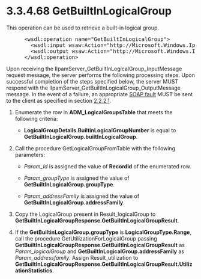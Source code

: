 <html dir="LTR" xmlns:mshelp="http://msdn.microsoft.com/mshelp" xmlns:ddue="http://ddue.schemas.microsoft.com/authoring/2003/5" xmlns:xlink="http://www.w3.org/1999/xlink" xmlns:tool="http://www.microsoft.com/tooltip">
 <body>
 <div id="header">
 <h1 class="heading">3.3.4.68 GetBuiltInLogicalGroup</h1>
 </div>
 <div id="mainSection">
 <div id="mainBody">
 <div id="allHistory" class="saveHistory"></div>
 <div id="sectionSection0" class="section" name="collapseableSection">
 

<p>This operation can be used to retrieve a built-in logical
group. </p>

<dl>
<dd>
<div><pre> &lt;wsdl:operation name=&quot;GetBuiltInLogicalGroup&quot;&gt;
   &lt;wsdl:input wsaw:Action=&quot;http://Microsoft.Windows.Ipam/IIpamServer/GetBuiltInLogicalGroup&quot; message=&quot;ipam:IIpamServer_GetBuiltInLogicalGroup_InputMessage&quot; /&gt;
   &lt;wsdl:output wsaw:Action=&quot;http://Microsoft.Windows.Ipam/IIpamServer/GetBuiltInLogicalGroupResponse&quot; message=&quot;ipam:IIpamServer_GetBuiltInLogicalGroup_OutputMessage&quot; /&gt;
 &lt;/wsdl:operation&gt;
</pre></div>
</dd></dl>

<p>Upon receiving the
IIpamServer_GetBuiltInLogicalGroup_InputMessage request message, the server
performs the following processing steps. Upon successful completion of the
steps specified below, the server MUST respond with the
IIpamServer_GetBuiltInLogicalGroup_OutputMessage message. In the event of a
failure, an appropriate <a href="21b4a631-8f28-420f-822f-c5f879d5046e.md#gt_ec8728a8-1a75-426f-8767-aa1932c7c19f">SOAP
fault</a> MUST be sent to the client as specified in section <a href="a90ad88d-2468-4ac1-bbb9-8f921d15bbc8.md">2.2.2.1</a>.</p>

<ol><li><p><span> </span>Enumerate the
row in <b>ADM_LogicalGroupsTable</b> that meets the following criteria:</p>

<ul><li><p><span><span> </span></span><b>LogicalGroupDetails.BuiltinLogicalGroupNumber</b>
is equal to <b>GetBuiltInLogicalGroup.builtInLogicalGroup</b>.</p>

</li></ul></li><li><p><span> </span>Call the
procedure GetLogicalGroupFromTable with the following parameters:</p>

<ul><li><p><span><span> </span></span><i>Param_Id</i>
is assigned the value of <b>RecordId</b> of the enumerated row. </p>

</li><li><p><span><span> </span></span><i>Param_groupType</i>
is assigned the value of <b>GetBuiltInLogicalGroup.groupType</b>.</p>

</li><li><p><span><span> </span></span><i>Param_addressFamily</i>
is assigned the value of <b>GetBuiltInLogicalGroup.addressFamily</b>.</p>

</li></ul></li><li><p><span> </span>Copy the
LogicalGroup present in Result_logicalGroup to <b>GetBuiltInLogicalGroupResponse.GetBuiltInLogicalGroupResult</b>.</p>

</li><li><p><span> </span>If the <b>GetBuiltinLogicalGroup.groupType</b>
is <b>LogicalGroupType.Range</b>, call the procedure
GetUtilizationForLogicalGroup passing <b>GetBuiltInLogicalGroupResponse.GetBuiltInLogicalGroupResult</b>
as <i>Param_logicalGroup</i> and <b>GetBuiltInLogicalGroup.addressFamily</b> as
<i>Param_addressfamily</i>. Assign Result_utilization to <b>GetBuiltInLogicalGroupResponse.GetBuiltInLogicalGroupResult.UtilizationStatistics</b>.</p>

</li></ol>
 </div>
 </div>
 </div>
 </body>
</html>
